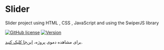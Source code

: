 # Slider
Slider project using HTML , CSS , JavaScript and using the SwiperJS library


[![GitHub license](https://img.shields.io/badge/License-MIT-blue.svg)](https://opensource.org/licenses/MIT)
[![Version](https://img.shields.io/badge/Version-1.0.0-brightgreen)]()


برای مشاهده دموی پروژه، [این‌جا کلیک کنید](/https://s-movakel.github.io/slider).
